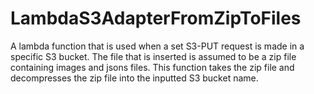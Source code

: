 # LambdaS3AdapterFromZipToFiles
A lambda function that is used when a set S3-PUT request is made in a specific S3 bucket. The file that is inserted is assumed to be a zip file containing images and jsons files. This function takes the zip file and decompresses the zip file into the inputted S3 bucket name. 
